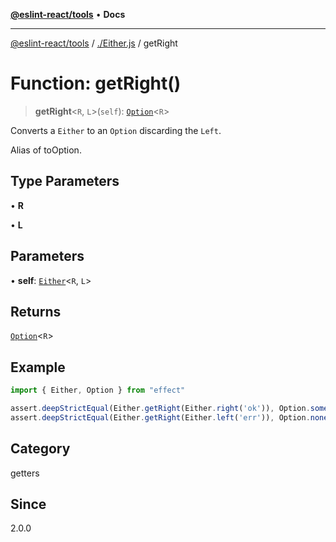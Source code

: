 [**@eslint-react/tools**](../../README.md) • **Docs**

***

[@eslint-react/tools](../../README.md) / [./Either.js](../README.md) / getRight

# Function: getRight()

> **getRight**\<`R`, `L`\>(`self`): [`Option`](../../Option.js/type-aliases/Option.md)\<`R`\>

Converts a `Either` to an `Option` discarding the `Left`.

Alias of toOption.

## Type Parameters

• **R**

• **L**

## Parameters

• **self**: [`Either`](../type-aliases/Either.md)\<`R`, `L`\>

## Returns

[`Option`](../../Option.js/type-aliases/Option.md)\<`R`\>

## Example

```ts
import { Either, Option } from "effect"

assert.deepStrictEqual(Either.getRight(Either.right('ok')), Option.some('ok'))
assert.deepStrictEqual(Either.getRight(Either.left('err')), Option.none())
```

## Category

getters

## Since

2.0.0
